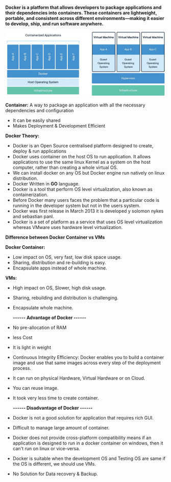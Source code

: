 **Docker is a platform that allows developers to package applications and their dependencies into containers. These containers are lightweight, portable, and consistent across different environments—making it easier to develop, ship, and run software anywhere.**


![Alt-text](https://github.com/herrry107/docker/blob/main/images/docker-architecture.jpg)

**Container:** A way to package an application with all the necessary dependencies and configuration
- It can be easily shared
- Makes Deployment & Development Efficient

**Docker Theory:** 
- Docker is an Open Source centralised platform designed to create, deploy & run applications
- Docker uses container on the host OS to run application. It allows applications to use the same linux Kernel as a system on the host computer, rather than creating a whole virtual OS.
- We can install docker on any OS but Docker engine run natively on linux distribution.
- Docker Written in **GO** language.
- Docker is a tool that perform OS level virtualization, also known as containerization.
- Before Docker many users faces the problem that a particular code is running in the developer system but not in the users system.
- Docker was first release in March 2013 it is developed y solomon nykes and sebastian panl.
- Docker is a set of platform as a service that uses OS level virtualization whereas VMware uses hardware level virtualization.

**Difference between Docker Container vs VMs**

**Docker Container:** 
- Low impact on OS, very fast, low disk space usage.
- Sharing, distribution and re-building is easy.
- Encapsulate apps instead of whole machine.

**VMs:** 
- High impact on OS, Slower, high disk usage.
- Sharing, rebuilding and distribution is challenging.
- Encapsulate whole machine. 

    **------ Advantage of Docker ------**
- No pre-allocation of RAM
- less Cost
- It is light in weight
- Continuous Integrity Efficiency: Docker enables you to build a container image and use that same images across every step of the deployment process.
- It can run on physical Hardware, Virtual Hardware or on Cloud.
- You can reuse image.
- It took very less time to create container.

    **------ Disadvantage of Docker ------**
- Docker is not a good solution for application that requires rich GUI.
- Difficult to manage large amount of container.
- Docker does not provide cross-platform compatibility means if an application is designed to run in a docker container on windows, then it can't run on linux or vice-versa.
- Docker is suitable when the development OS and Testing OS are same if the OS is different, we should use VMs.
- No Solution for Data recovery & Backup.

